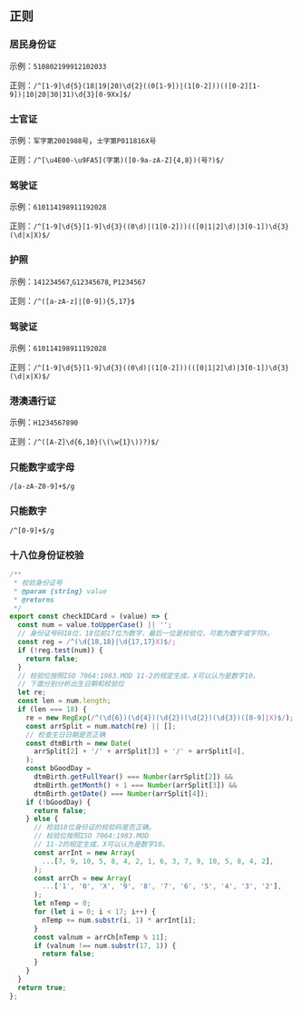 <!--
 * @Author: cbw
 * @Date: 2023-10-23 19:12:38
 * @LastEditors: cbw
 * @LastEditTime: 2023-10-23 19:21:47
 * @Description: 正则
-->
## 正则

### 居民身份证

示例：`510802199912102033`

正则：`/^[1-9]\d{5}(18|19|20)\d{2}((0[1-9])|(1[0-2]))(([0-2][1-9])|10|20|30|31)\d{3}[0-9Xx]$/`

### 士官证

示例：`军字第2001988号`，`士字第P011816X号`

正则：`/^[\u4E00-\u9FA5](字第)([0-9a-zA-Z]{4,8})(号?)$/`

### 驾驶证

示例：`610114198911192028`

正则：`/^[1-9]\d{5}[1-9]\d{3}((0\d)|(1[0-2]))(([0|1|2]\d)|3[0-1])\d{3}(\d|x|X)$/`

### 护照

示例：`141234567`,`G12345678`, `P1234567`

正则：`/^([a-zA-z]|[0-9]){5,17}$`

### 驾驶证

示例：`610114198911192028`

正则：`/^[1-9]\d{5}[1-9]\d{3}((0\d)|(1[0-2]))(([0|1|2]\d)|3[0-1])\d{3}(\d|x|X)$/`

### 港澳通行证

示例：`H1234567890`

正则：`/^([A-Z]\d{6,10}(\(\w{1}\))?)$/`

### 只能数字或字母

`/[a-zA-Z0-9]+$/g`

### 只能数字

`/^[0-9]+$/g`

### 十八位身份证校验
```javascript
/**
 * 校验身份证号
 * @param {string} value
 * @returns
 */
export const checkIDCard = (value) => {
  const num = value.toUpperCase() || '';
  // 身份证号码18位，18位前17位为数字，最后一位是校验位，可能为数字或字符X。
  const reg = /^(\d{18,18}|\d{17,17}X)$/;
  if (!reg.test(num)) {
    return false;
  }
  // 校验位按照ISO 7064:1983.MOD 11-2的规定生成，X可以认为是数字10。
  // 下面分别分析出生日期和校验位
  let re;
  const len = num.length;
  if (len === 18) {
    re = new RegExp(/^(\d{6})(\d{4})(\d{2})(\d{2})(\d{3})([0-9]|X)$/);
    const arrSplit = num.match(re) || [];
    // 检查生日日期是否正确
    const dtmBirth = new Date(
      arrSplit[2] + '/' + arrSplit[3] + '/' + arrSplit[4],
    );
    const bGoodDay =
      dtmBirth.getFullYear() === Number(arrSplit[2]) &&
      dtmBirth.getMonth() + 1 === Number(arrSplit[3]) &&
      dtmBirth.getDate() === Number(arrSplit[4]);
    if (!bGoodDay) {
      return false;
    } else {
      // 检验18位身份证的校验码是否正确。
      // 校验位按照ISO 7064:1983.MOD
      // 11-2的规定生成，X可以认为是数字10。
      const arrInt = new Array(
        ...[7, 9, 10, 5, 8, 4, 2, 1, 6, 3, 7, 9, 10, 5, 8, 4, 2],
      );
      const arrCh = new Array(
        ...['1', '0', 'X', '9', '8', '7', '6', '5', '4', '3', '2'],
      );
      let nTemp = 0;
      for (let i = 0; i < 17; i++) {
        nTemp += num.substr(i, 1) * arrInt[i];
      }
      const valnum = arrCh[nTemp % 11];
      if (valnum !== num.substr(17, 1)) {
        return false;
      }
    }
  }
  return true;
};

```
